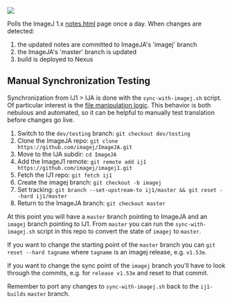 [![](https://travis-ci.com/imagej/ij1-builds.svg?branch=master)](https://travis-ci.com/imagej/ij1-builds)

Polls the ImageJ 1.x [notes.html](https://wsr.imagej.net/notes.html) page once a day. 
When changes are detected:
1) the updated notes are committed to ImageJA's 'imagej' branch 
2) the ImageJA's 'master' branch is updated
3) build is deployed to Nexus

## Manual Synchronization Testing

Synchronization from IJ1 > IJA is done with the `sync-with-imagej.sh` script. Of particular interest is the [file manipulation logic](https://github.com/imagej/ij1-builds/blob/a950440dcfaf8e67b3b21752d6d6ff26f2b346a6/sync-with-imagej.sh#L111-L118). This behavior is both nebulous and automated, so it can be helpful to manually test translation before changes go live.

1. Switch to the `dev/testing` branch: `git checkout dev/testing`
1. Clone the ImageJA repo: `git clone https://github.com/imagej/ImageJA.git`
1. Move to the IJA subdir: `cd ImageJA`
1. Add the ImageJ1 remote: `git remote add ij1 https://github.com/imagej/imagej1.git`
1. Fetch the IJ1 repo: `git fetch ij1`
1. Create the imagej branch: `git checkout -b imagej`
1. Set tracking: `git branch --set-upstream-to ij1/master && git reset --hard ij1/master`
1. Return to the ImageJA branch: `git checkout master`

At this point you will have a `master` branch pointing to ImageJA and an `imagej` branch pointing to IJ1. From `master` you can run the `sync-with-imagej.sh` script in this repo to convert the state of `imagej` to `master`.

If you want to change the starting point of the `master` branch you can `git reset --hard tagname` where `tagname` is an imagej release, e.g. `v1.53e`.

If you want to change the sync point of the `imagej` branch you'll have to look through the commits, e.g. for `release v1.53e` and reset to that commit.

Remember to port any changes to `sync-with-imagej.sh` back to the `ij1-builds` `master` branch.
